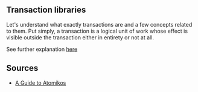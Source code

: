 ## Transaction libraries

Let's understand what exactly transactions are and a few concepts related to them. Put simply,
a transaction is a logical unit of work whose effect is visible outside the transaction either in entirety or not at all.

See further explanation [here](https://www.baeldung.com/java-atomikos)

## Sources
- [A Guide to Atomikos](https://www.baeldung.com/java-atomikos)
